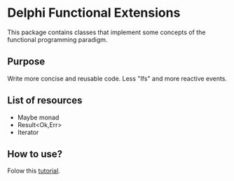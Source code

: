 # Delphi Functional Extensions

This package contains classes that implement some concepts of the functional programming paradigm.

## Purpose
Write more concise and reusable code. Less "Ifs" and more reactive events.

## List of resources
  - Maybe monad
  - Result<Ok,Err>
  - Iterator

## How to use?
Folow this [tutorial](https://github.com/andriwsluna/Delphi-Functional-Extensions/wiki).


